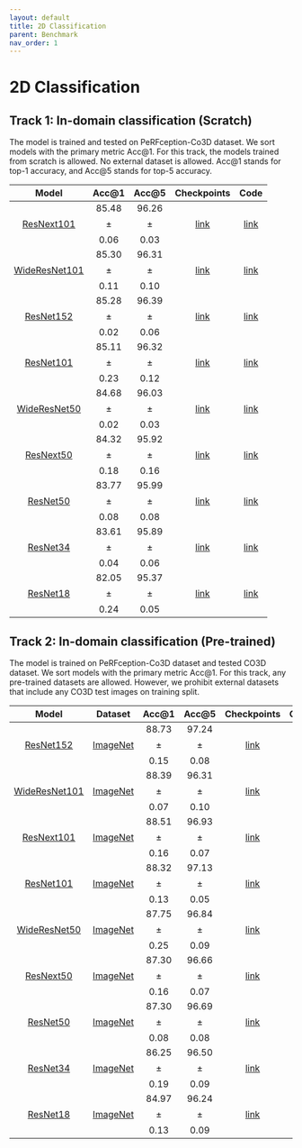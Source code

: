 ```yaml
---
layout: default
title: 2D Classification
parent: Benchmark
nav_order: 1
---
```


# 2D Classification

## Track 1: In-domain classification (Scratch)

The model is trained and tested on PeRFception-Co3D dataset. We sort models with the primary metric Acc@1. For this track, the models trained from scratch is allowed. No external dataset is allowed. Acc@1 stands for top-1 accuracy, and Acc@5 stands for top-5 accuracy.

|Model| Acc@1 | Acc@5 | Checkpoints | Code |
|:-:|:-:|:-:|:-:|:-:|
| [ResNext101](https://openaccess.thecvf.com/content_cvpr_2017/papers/Xie_Aggregated_Residual_Transformations_CVPR_2017_paper.pdf) | 85.48 $$\pm$$ 0.06 | 96.26 $$\pm$$ 0.03 | [link](https://1drv.ms/u/s!AgY2evoYo6Fggs5d9m-ECjIXYybQcg?e=gALFWR) | [link](https://github.com/POSTECH-CVLab/NeRF-Downstream)
| [WideResNet101](https://arxiv.org/pdf/1605.07146) | 85.30 $$\pm$$ 0.11 | 96.31 $$\pm$$ 0.10 | [link](https://1drv.ms/u/s!AgY2evoYo6Fggs5d9m-ECjIXYybQcg?e=gALFWR) | [link](https://github.com/POSTECH-CVLab/NeRF-Downstream) |
| [ResNet152](https://arxiv.org/pdf/1512.03385) | 85.28 $$\pm$$ 0.02 | 96.39 $$\pm$$ 0.06 | [link](https://1drv.ms/u/s!AgY2evoYo6Fggs5d9m-ECjIXYybQcg?e=gALFWR) | [link](https://github.com/POSTECH-CVLab/NeRF-Downstream) |
| [ResNet101](https://arxiv.org/pdf/1512.03385) | 85.11 $$\pm$$ 0.23 | 96.32 $$\pm$$ 0.12 | [link](https://1drv.ms/u/s!AgY2evoYo6Fggs5d9m-ECjIXYybQcg?e=gALFWR) | [link](https://github.com/POSTECH-CVLab/NeRF-Downstream) |
| [WideResNet50](https://arxiv.org/pdf/1605.07146) | 84.68 $$\pm$$ 0.02 | 96.03 $$\pm$$ 0.03 | [link](https://1drv.ms/u/s!AgY2evoYo6Fggs5d9m-ECjIXYybQcg?e=gALFWR) | [link](https://github.com/POSTECH-CVLab/NeRF-Downstream) |
| [ResNext50](https://openaccess.thecvf.com/content_cvpr_2017/papers/Xie_Aggregated_Residual_Transformations_CVPR_2017_paper.pdf) | 84.32 $$\pm$$ 0.18 | 95.92 $$\pm$$ 0.16 | [link](https://1drv.ms/u/s!AgY2evoYo6Fggs5d9m-ECjIXYybQcg?e=gALFWR) | [link](https://github.com/POSTECH-CVLab/NeRF-Downstream) |
| [ResNet50](https://arxiv.org/pdf/1512.03385) | 83.77 $$\pm$$ 0.08 | 95.99 $$\pm$$ 0.08 | [link](https://1drv.ms/u/s!AgY2evoYo6Fggs5d9m-ECjIXYybQcg?e=gALFWR) | [link](https://github.com/POSTECH-CVLab/NeRF-Downstream)
| [ResNet34](https://arxiv.org/pdf/1512.03385) | 83.61 $$\pm$$ 0.04 | 95.89 $$\pm$$ 0.06 | [link](https://1drv.ms/u/s!AgY2evoYo6Fggs5d9m-ECjIXYybQcg?e=gALFWR) | [link](https://github.com/POSTECH-CVLab/NeRF-Downstream)
| [ResNet18](https://arxiv.org/pdf/1512.03385) | 82.05 $$\pm$$ 0.24 | 95.37 $$\pm$$ 0.05 | [link](https://1drv.ms/u/s!AgY2evoYo6Fggs5d9m-ECjIXYybQcg?e=gALFWR) | [link](https://github.com/POSTECH-CVLab/NeRF-Downstream)

## Track 2: In-domain classification (Pre-trained)

The model is trained on PeRFception-Co3D dataset and tested CO3D dataset. We sort models with the primary metric Acc@1. For this track, any pre-trained datasets are allowed. However, we prohibit external datasets that include any CO3D test images on training split.

|Model| Dataset | Acc@1 | Acc@5 | Checkpoints | Code |
|:-:|:-:|:-:|:-:|:-:|:-:|
| [ResNet152](https://arxiv.org/pdf/1512.03385) | [ImageNet](https://www.image-net.org/) | 88.73 $$\pm$$ 0.15 | 97.24 $$\pm$$ 0.08 | [link](https://1drv.ms/u/s!AgY2evoYo6Fggs5d9m-ECjIXYybQcg?e=gALFWR) | [link](https://github.com/POSTECH-CVLab/NeRF-Downstream) |
| [WideResNet101](https://arxiv.org/pdf/1605.07146) | [ImageNet](https://www.image-net.org/) | 88.39 $$\pm$$ 0.07 | 96.31 $$\pm$$ 0.10 | [link](https://1drv.ms/u/s!AgY2evoYo6Fggs5d9m-ECjIXYybQcg?e=gALFWR) | [link](https://github.com/POSTECH-CVLab/NeRF-Downstream) |
| [ResNext101](https://openaccess.thecvf.com/content_cvpr_2017/papers/Xie_Aggregated_Residual_Transformations_CVPR_2017_paper.pdf)  | [ImageNet](https://www.image-net.org/)  | 88.51 $$\pm$$ 0.16 | 96.93 $$\pm$$ 0.07 | [link](https://1drv.ms/u/s!AgY2evoYo6Fggs5d9m-ECjIXYybQcg?e=gALFWR) | [link](https://github.com/POSTECH-CVLab/NeRF-Downstream)
| [ResNet101](https://arxiv.org/pdf/1512.03385) | [ImageNet](https://www.image-net.org/) | 88.32 $$\pm$$ 0.13 | 97.13 $$\pm$$ 0.05 | [link](https://1drv.ms/u/s!AgY2evoYo6Fggs5d9m-ECjIXYybQcg?e=gALFWR) | [link](https://github.com/POSTECH-CVLab/NeRF-Downstream) |
| [WideResNet50](https://arxiv.org/pdf/1605.07146) | [ImageNet](https://www.image-net.org/)  | 87.75 $$\pm$$ 0.25 | 96.84 $$\pm$$ 0.09 | [link](https://1drv.ms/u/s!AgY2evoYo6Fggs5d9m-ECjIXYybQcg?e=gALFWR) | [link](https://github.com/POSTECH-CVLab/NeRF-Downstream) |
| [ResNext50](https://openaccess.thecvf.com/content_cvpr_2017/papers/Xie_Aggregated_Residual_Transformations_CVPR_2017_paper.pdf) | [ImageNet](https://www.image-net.org/)  | 87.30 $$\pm$$ 0.16 | 96.66 $$\pm$$ 0.07 | [link](https://1drv.ms/u/s!AgY2evoYo6Fggs5d9m-ECjIXYybQcg?e=gALFWR) | [link](https://github.com/POSTECH-CVLab/NeRF-Downstream) |
| [ResNet50](https://arxiv.org/pdf/1512.03385) | [ImageNet](https://www.image-net.org/)  | 87.30 $$\pm$$ 0.08 | 96.69 $$\pm$$ 0.08 | [link](https://1drv.ms/u/s!AgY2evoYo6Fggs5d9m-ECjIXYybQcg?e=gALFWR) | [link](https://github.com/POSTECH-CVLab/NeRF-Downstream)
| [ResNet34](https://arxiv.org/pdf/1512.03385) | [ImageNet](https://www.image-net.org/)  | 86.25 $$\pm$$ 0.19 | 96.50 $$\pm$$ 0.09 | [link](https://1drv.ms/u/s!AgY2evoYo6Fggs5d9m-ECjIXYybQcg?e=gALFWR) | [link](https://github.com/POSTECH-CVLab/NeRF-Downstream)
| [ResNet18](https://arxiv.org/pdf/1512.03385) | [ImageNet](https://www.image-net.org/)  | 84.97 $$\pm$$ 0.13 | 96.24 $$\pm$$ 0.09 | [link](https://1drv.ms/u/s!AgY2evoYo6Fggs5d9m-ECjIXYybQcg?e=gALFWR) | [link](https://github.com/POSTECH-CVLab/NeRF-Downstream)